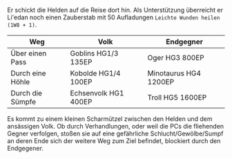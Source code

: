 Er schickt die Helden auf die Reise dort hin. Als Unterstützung überreicht er 
Li'edan noch einen Zauberstab mit 50 Aufladungen `Leichte Wunden heilen (1W8 + 1)`.

|Weg|Volk|Endgegner|
|---|---|---|
|Über einen Pass|Goblins HG1/3 135EP|Oger HG3 800EP|
|Durch eine Höhle|Kobolde HG1/4 100EP|Minotaurus HG4 1200EP|
|Durch die Sümpfe|Echsenvolk HG1 400EP|Troll HG5 1600EP|

Es kommt zu einem kleinen Scharmützel zwischen den Helden und dem ansässigen Volk.
Ob durch Verhandlungen, oder weil die PCs die fliehenden Gegner verfolgen, stoßen sie auf
eine gefährliche Schlucht/Gewölbe/Sumpf an deren Ende sich der weitere Weg zum Ziel 
befindet, blockiert durch den Endgegener.